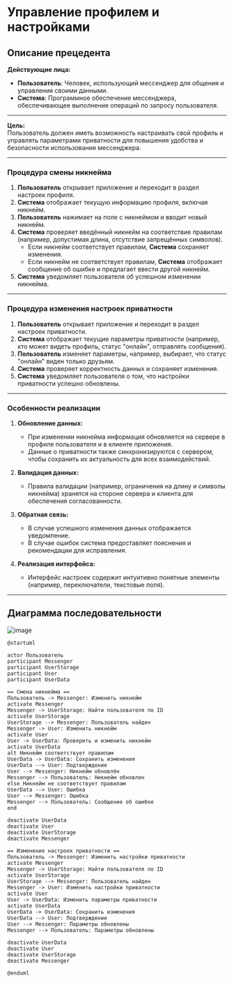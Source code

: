 # Управление профилем и настройками

## Описание прецедента  

**Действующие лица:**  
- **Пользователь**: Человек, использующий мессенджер для общения и управления своими данными.  
- **Система**: Программное обеспечение мессенджера, обеспечивающее выполнение операций по запросу пользователя.  

---

**Цель:**  
Пользователь должен иметь возможность настраивать свой профиль и управлять параметрами приватности для повышения удобства и безопасности использования мессенджера.  

---

### Процедура смены никнейма  

1. **Пользователь** открывает приложение и переходит в раздел настроек профиля.  
2. **Система** отображает текущую информацию профиля, включая никнейм.  
3. **Пользователь** нажимает на поле с никнеймом и вводит новый никнейм.  
4. **Система** проверяет введённый никнейм на соответствие правилам (например, допустимая длина, отсутствие запрещённых символов).  
   - Если никнейм соответствует правилам, **Система** сохраняет изменения.  
   - Если никнейм не соответствует правилам, **Система** отображает сообщение об ошибке и предлагает ввести другой никнейм.  
5. **Система** уведомляет пользователя об успешном изменении никнейма.  

---

### Процедура изменения настроек приватности  

1. **Пользователь** открывает приложение и переходит в раздел настроек приватности.  
2. **Система** отображает текущие параметры приватности (например, кто может видеть профиль, статус "онлайн", отправлять сообщения).  
3. **Пользователь** изменяет параметры, например, выбирает, что статус "онлайн" виден только друзьям.  
4. **Система** проверяет корректность данных и сохраняет изменения.  
5. **Система** уведомляет пользователя о том, что настройки приватности успешно обновлены.  

---

### Особенности реализации  

1. **Обновление данных:**  
   - При изменении никнейма информация обновляется на сервере в профиле пользователя и в клиенте приложения.  
   - Данные о приватности также синхронизируются с сервером, чтобы сохранить их актуальность для всех взаимодействий.  

2. **Валидация данных:**  
   - Правила валидации (например, ограничения на длину и символы никнейма) хранятся на стороне сервера и клиента для обеспечения согласованности.  

3. **Обратная связь:**  
   - В случае успешного изменения данных отображается уведомление.  
   - В случае ошибок система предоставляет пояснения и рекомендации для исправления.  

4. **Реализация интерфейса:**  
   - Интерфейс настроек содержит интуитивно понятные элементы (например, переключатели, текстовые поля).  

---

## Диаграмма последовательности

![image](https://github.com/user-attachments/assets/ba7e7f0a-b820-48d6-a5f4-03f42552bd49)

```plantuml
@startuml

actor Пользователь
participant Messenger
participant UserStorage
participant User
participant UserData

== Смена никнейма ==
Пользователь -> Messenger: Изменить никнейм
activate Messenger
Messenger -> UserStorage: Найти пользователя по ID
activate UserStorage
UserStorage --> Messenger: Пользователь найден
Messenger -> User: Изменить никнейм
activate User
User -> UserData: Проверить и изменить никнейм
activate UserData
alt Никнейм соответствует правилам
UserData -> UserData: Сохранить изменения
UserData --> User: Подтверждение
User --> Messenger: Никнейм обновлён
Messenger --> Пользователь: Никнейм обновлен
else Никнейм не соответствует правилам
UserData --> User: Ошибка
User --> Messenger: Ошибка
Messenger --> Пользователь: Сообщение об ошибке
end

deactivate UserData
deactivate User
deactivate UserStorage
deactivate Messenger

== Изменение настроек приватности ==
Пользователь -> Messenger: Изменить настройки приватности
activate Messenger
Messenger -> UserStorage: Найти пользователя по ID
activate UserStorage
UserStorage --> Messenger: Пользователь найден
Messenger -> User: Изменить настройки приватности
activate User
User -> UserData: Изменить параметры приватности
activate UserData
UserData -> UserData: Сохранить изменения
UserData --> User: Подтверждение
User --> Messenger: Параметры обновлены
Messenger --> Пользователь: Параметры обновлены

deactivate UserData
deactivate User
deactivate UserStorage
deactivate Messenger

@enduml

```
